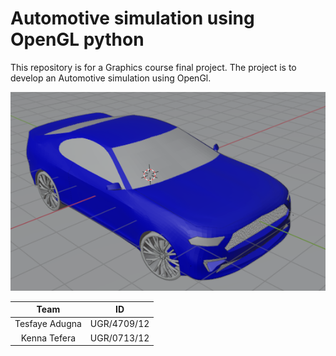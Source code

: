# Automotive simulation using OpenGL python
This repository is for a Graphics course final project. The project is to develop an Automotive simulation using OpenGl.

![Automotive-simulation](image.PNG)

|   Team             | ID          |
|:------------------:|:-----------:|
| Tesfaye Adugna     |UGR/4709/12  |
| Kenna Tefera       |UGR/0713/12  |